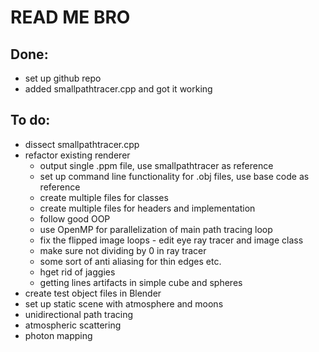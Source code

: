 # READ ME BRO

## Done:
* set up github repo
* added smallpathtracer.cpp and got it working

## To do:
* dissect smallpathtracer.cpp
* refactor existing renderer
  * output single .ppm file, use smallpathtracer as reference
  * set up command line functionality for .obj files, use base code as reference
  * create multiple files for classes
  * create multiple files for headers and implementation
  * follow good OOP
  * use OpenMP for parallelization of main path tracing loop
  * fix the flipped image loops - edit eye ray tracer and image class
  * make sure not dividing by 0 in ray tracer
  * some sort of anti aliasing for thin edges etc.
  * hget rid of jaggies
  * getting lines artifacts in simple cube and spheres
* create test object files in Blender
* set up static scene with atmosphere and moons
* unidirectional path tracing
* atmospheric scattering
* photon mapping